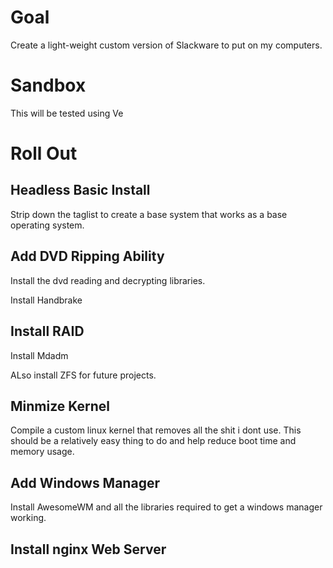 
# Goal
Create a light-weight custom version of Slackware to put on my computers.  

# Sandbox
This will be tested using Ve

# Roll Out

## Headless Basic Install
Strip down the taglist to create a base system that works as a base operating system.

## Add DVD Ripping Ability
Install the dvd reading and decrypting libraries.

Install Handbrake

## Install RAID 
Install Mdadm

ALso install ZFS for future projects.

## Minmize Kernel
Compile a custom linux kernel that removes all the shit i dont use.  This should be a relatively easy thing to do and help reduce boot time and memory usage.  

## Add Windows Manager 
Install AwesomeWM and all the libraries required to get a windows manager working.  


## Install nginx Web Server



